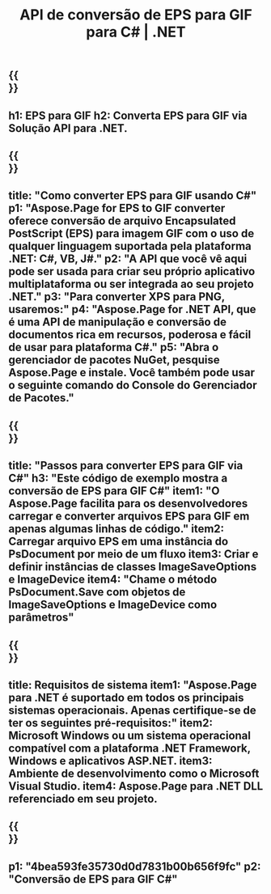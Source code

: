﻿---
translation: true
template: /_templates/_conversion-child-net.md
title: API de conversão de EPS para GIF para C# |  .NET
url: /net/conversion/eps-to-gif/
description: Código de exemplo para conversão de EPS para GIF C#. Use o código de exemplo da API para conversão de arquivos EPS em lote para GIF em VB.NET, Asp.NET ou qualquer aplicativo baseado em .NET.
informat: EPS
outformat: GIF
otherformats: XPS PS
---

{{<section banner>}}
---
h1: EPS para GIF
h2: Converta EPS para GIF via Solução API para .NET.
---

{{<section overview>}}
---
title: "Como converter EPS para GIF usando C#"
p1: "Aspose.Page for EPS to GIF converter oferece conversão de arquivo Encapsulated PostScript (EPS) para imagem GIF com o uso de qualquer linguagem suportada pela plataforma .NET: C#, VB, J#."
p2: "A API que você vê aqui pode ser usada para criar seu próprio aplicativo multiplataforma ou ser integrada ao seu projeto .NET."
p3: "Para converter XPS para PNG, usaremos:"
p4: "Aspose.Page for .NET API, que é uma API de manipulação e conversão de documentos rica em recursos, poderosa e fácil de usar para plataforma C#."
p5: "Abra o gerenciador de pacotes NuGet, pesquise Aspose.Page e instale. Você também pode usar o seguinte comando do Console do Gerenciador de Pacotes."
---

{{<section feature1>}}
---
title: "Passos para converter EPS para GIF via C#"
h3: "Este código de exemplo mostra a conversão de EPS para GIF C#"
item1: "O Aspose.Page facilita para os desenvolvedores carregar e converter arquivos EPS para GIF em apenas algumas linhas de código."
item2: Carregar arquivo EPS em uma instância do PsDocument por meio de um fluxo
item3: Criar e definir instâncias de classes ImageSaveOptions e ImageDevice
item4: "Chame o método PsDocument.Save com objetos de ImageSaveOptions e ImageDevice como parâmetros"
---

{{<section feature2>}}
---
title: Requisitos de sistema
item1: "Aspose.Page para .NET é suportado em todos os principais sistemas operacionais. Apenas certifique-se de ter os seguintes pré-requisitos:"
item2: Microsoft Windows ou um sistema operacional compatível com a plataforma .NET Framework, Windows e aplicativos ASP.NET.
item3: Ambiente de desenvolvimento como o Microsoft Visual Studio.
item4: Aspose.Page para .NET DLL referenciado em seu projeto.
---

{{<section gist>}}
---
p1: "4bea593fe35730d0d7831b00b656f9fc"
p2: "Conversão de EPS para GIF C#"
---
